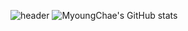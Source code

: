 ![header](https://capsule-render.vercel.app/api?type=waving&color=auto&height=230&section=header&text=Myoung%20Chae&fontSize=90&animation=fadeIn&fontAlignY=35&desc=GitHub%20Profile!%20&descAlignY=51&descAlign=75)
![MyoungChae's GitHub stats](https://github-readme-stats.vercel.app/api?username=MyoungChae&show_icons=true)

